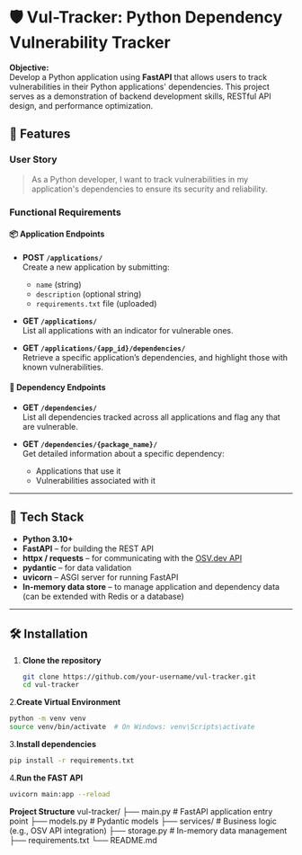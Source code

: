 # 🛡️ Vul-Tracker: Python Dependency Vulnerability Tracker

**Objective:**  
Develop a Python application using **FastAPI** that allows users to track vulnerabilities in their Python applications' dependencies. This project serves as a demonstration of backend development skills, RESTful API design, and performance optimization.

## 🚀 Features

### User Story
> As a Python developer, I want to track vulnerabilities in my application's dependencies to ensure its security and reliability.

### Functional Requirements

#### 📦 Application Endpoints

- **POST `/applications/`**  
  Create a new application by submitting:
  - `name` (string)
  - `description` (optional string)
  - `requirements.txt` file (uploaded)

- **GET `/applications/`**  
  List all applications with an indicator for vulnerable ones.

- **GET `/applications/{app_id}/dependencies/`**  
  Retrieve a specific application’s dependencies, and highlight those with known vulnerabilities.

#### 🧩 Dependency Endpoints

- **GET `/dependencies/`**  
  List all dependencies tracked across all applications and flag any that are vulnerable.

- **GET `/dependencies/{package_name}/`**  
  Get detailed information about a specific dependency:
  - Applications that use it
  - Vulnerabilities associated with it

---

## 🧰 Tech Stack

- **Python 3.10+**
- **FastAPI** – for building the REST API
- **httpx / requests** – for communicating with the [OSV.dev API](https://osv.dev)
- **pydantic** – for data validation
- **uvicorn** – ASGI server for running FastAPI
- **In-memory data store** – to manage application and dependency data (can be extended with Redis or a database)

---

## 🛠️ Installation

1. **Clone the repository**
   ```bash
   git clone https://github.com/your-username/vul-tracker.git
   cd vul-tracker
   
2.**Create Virtual Environment**
  ```bash
  python -m venv venv
  source venv/bin/activate  # On Windows: venv\Scripts\activate
```

3.**Install dependencies**
  ```bash
  pip install -r requirements.txt
```

4.**Run the FAST API**
  ```bash
  uvicorn main:app --reload
```
**Project Structure**
  vul-tracker/
  ├── main.py                 # FastAPI application entry point
  ├── models.py               # Pydantic models
  ├── services/               # Business logic (e.g., OSV API integration)
  ├── storage.py              # In-memory data management
  ├── requirements.txt
  └── README.md







   
